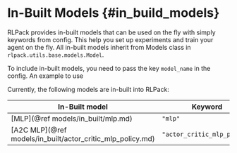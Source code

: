 # In-Built Models {#in_build_models}

RLPack provides in-built models that can be used on the fly with simply keywords from 
config. This help you set up experiments and train your agent on the fly. All in-built models 
inherit from Models class in `rlpack.utils.base.models.Model`. 

To include in-built models, you need to pass the key `model_name` in the config. An example 
to use 

Currently, the following models are in-built into RLPack: 

| In-Built model                                             | Keyword                     |
|------------------------------------------------------------|-----------------------------|
| [MLP](@ref models/in_built/mlp.md)                         | `"mlp"`                     |
| [A2C MLP](@ref models/in_built/actor_critic_mlp_policy.md) | `"actor_critic_mlp_policy"` |

